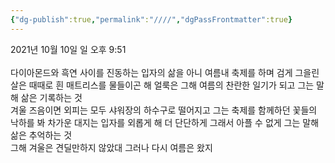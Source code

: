 ```yaml
---
{"dg-publish":true,"permalink":"////","dgPassFrontmatter":true}
---
```


2021년 10월 10일 일 오후 9:51<br/>
<br/>
다이아몬드와 흑연 사이를 진동하는 입자의 삶을 아니 여름내 축제를 하며 검게 그을린 살은 때때로 흰 매트리스를 물들이곤 해 얼룩은 그해 여름의 찬란한 일기가 되고 그는 말해 삶은 기록하는 것<br/>
겨울 즈음이면 외피는 모두 샤워장의 하수구로 떨어지고 그는 축제를 함께하던 꽃들의 낙하를 봐 차가운 대지는 입자를 외롭게 해 더 단단하게 그래서 아플 수 없게 그는 말해 삶은 추억하는 것<br/>
그해 겨울은 견딜만하지 않았대 그러나 다시 여름은 왔지<br/>
